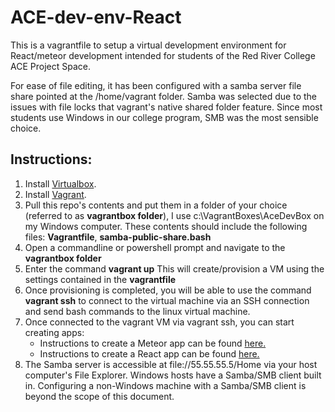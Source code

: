 # ACE-dev-env-React
This is a vagrantfile to setup a virtual development environment for React/meteor development intended for students of the Red River College ACE Project Space.

For ease of file editing, it has been configured with a samba server file share pointed at the /home/vagrant folder.  Samba was selected due to the issues with file locks that vagrant's native shared folder feature.  Since most students use Windows in our college program, SMB was the most sensible choice.

<h2> Instructions: </h2>
<ol>
  <li>Install <a href="https://www.virtualbox.org/">Virtualbox</a>.</li>
  <li>Install <a href="https://www.vagrantup.com/">Vagrant</a>.</li>
  <li>Pull this repo's contents and put them in a folder of your choice (referred to as <b>vagrantbox folder</b>), I use c:\VagrantBoxes\AceDevBox on my Windows computer.  These contents should include the following files: <b>Vagrantfile</b>, <b>samba-public-share.bash</b></li>
  <li>Open a commandline or powershell prompt and navigate to the <b>vagrantbox folder</b></li>
  <li>Enter the command <b>vagrant up</b>  This will create/provision a VM using the settings contained in the <b>vagrantfile</b></li>
  <li>Once provisioning is completed, you will be able to use the command <b>vagrant ssh</b> to connect to the virtual machine via an SSH connection and send bash commands to the linux virtual machine.</li>
  <li>
    Once connected to the vagrant VM via vagrant ssh, you can start creating apps:
    <ul>
      <li>Instructions to create a Meteor app can be found <a href="https://www.meteor.com/tutorials/blaze/creating-an-app">here.</a></li>
      <li>Instructions to create a React app can be found <a href="https://reactjs.org/docs/create-a-new-react-app.html">here.</a></li>
    </ul>
  </li>
  <li>The Samba server is accessible at file://55.55.55.5/Home via your host computer's File Explorer.  Windows hosts have a Samba/SMB client built in.  Configuring a non-Windows machine with a Samba/SMB client is beyond the scope of this document.</li>
</ol>

